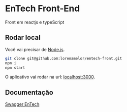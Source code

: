 # EnTech Front-End

Front em reactjs e typeScript

## Rodar local 

Você vai precisar de [Node.js](http://nodejs.org/).

```sh
git clone git@github.com:lorenamelor/entech-front.git
npm i
npm start
```

O aplicativo vai rodar na url: [localhost:3000](http://localhost:3000/).



## Documentação

[Swagger EnTech](https://app.swaggerhub.com/apis-docs/LucasASantos/EnTech/1.0.0)

